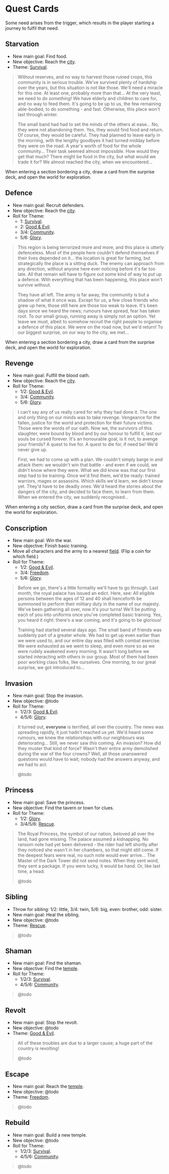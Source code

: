 # Quest Cards

Some need arises from the trigger, which results in the player starting a 
journey to fulfil that need.

## Starvation

- New main goal: Find food.
- New objective: Reach the [city](../World.md#city-section). 
- Theme: [Survival](0_Theme.md#survival).

> Without reserves, and no way to harvest those ruined crops, this community is
> in serious trouble. We've survived plenty of hardship over the years, but this
> situation is not like those. We'll need a miracle for this one. At least one, 
> probably more than that... At the very least, we need to do *something*! We 
> have elderly and children to care for, and no way to feed them. It's going to 
> be up to us, the few remaining able-bodied, to do something - and fast. 
> Otherwise, this place won't last through winter.
> 
> The small band had had to set the minds of the others at ease... No, they were 
> not abandoning them. Yes, they would find food and return. Of course, they 
> would be careful. They had planned to leave early in the morning, with the 
> lengthy goodbyes it had turned midday before they were on the road. A year's 
> worth of food for the whole community... Their task seemed almost impossible. 
> How would they get that much? There might be food in the city, but what would 
> we trade it for? We almost reached the city, when we encountered...

When entering a section bordering a city, draw a card from the surprise deck, 
and open the world for exploration.

## Defence

- New main goal: Recruit defenders. 
- New objective: Reach the [city](../World.md#city-section).
- Roll for Theme:
    - 1: [Survival](0_Theme.md#survival).
    - 2: [Good & Evil](0_Theme.md#good--evil).
    - 3/4: [Community](0_Theme.md#community).
    - 5/6: [Glory](0_Theme.md#glory).

> This region is being terrorized more and more, and this place is utterly
> defenceless. Most of the people here couldn't defend themselves if their lives
> depended on it... the location is great for farming, but strategically the 
> place is a sitting duck. The enemy can approach from any direction, without 
> anyone here ever noticing before it's far too late. All that remain will have 
> to figure out some kind of way to put up a defence. With everything that has 
> been happening, this place won't survive without.
> 
> They have all left. The army is far away, the community is but a shadow of 
> what it once was. Except for us, a few close friends who grew up here, those 
> still here are those too weak to leave. It's been days since we heard the news;
> rumours have spread, fear has taken root. To our small group, running away is 
> simply not an option. Yet leave we must, albeit to somehow recruit the right 
> people to organise a defence of this place. We were on the road now, but we'd 
> return! To our biggest surprise, on our way to the city, we met...

When entering a section bordering a city, draw a card from the surprise deck,
and open the world for exploration.

## Revenge

- New main goal: Fulfill the blood oath.
- New objective: Reach the [city](../World.md#city-section).
- Roll for Theme:
    - 1/2: [Good & Evil](0_Theme.md#good--evil).
    - 3/4: [Community](0_Theme.md#community).
    - 5/6: [Glory](0_Theme.md#glory).

> I can't say any of us really cared for why they had done it. The one and only 
> thing on our minds was to take revenge. Vengeance for the fallen, justice for 
> the world and protection for their future victims. Those were the words of our 
> oath. Now we, the survivors of this slaughter, were bound by blood and by our 
> honour to fulfill it, lest our souls be cursed forever. It's an honourable 
> goal, is it not, to avenge your friends? A quest to live for. A quest to die 
> for, if need be! We'd never give up.
> 
> First, we had to come up with a plan. We couldn't simply barge in and attack 
> them: we wouldn't win that battle - and even if we could, we didn't know where 
> they were. What we did know was that our first step had to be training. Once 
> we'd find them, we'd be ready: trained warriors, mages or assassins. Which 
> skills we'd learn, we didn't know yet. They'd have to be deadly ones. We'd 
> heard the stories about the dangers of the city, and decided to face them, to 
> learn from them. When we entered the city, we suddenly recognised...

When entering a city section, draw a card from the surprise deck, and open the 
world for exploration.

## Conscription

- New main goal: Win the war.
- New objective: Finish basic training.
- Move all characters and the army to a nearest [field](../World.md#field). 
  (Flip a coin for which field.)
- Roll for Theme:
    - 1/2: [Good & Evil](0_Theme.md#good--evil).
    - 3/4: [Freedom](0_Theme.md#freedom).
    - 5/6: [Glory](0_Theme.md#glory).

> Before we go, there's a little formality we'll have to go through. Last month, 
> the royal palace has issued an edict. Here, see: All eligible persons between 
> the ages of 12 and 40 shall henceforth be summoned to perform their military 
> duty in the name of our majesty. We've been gathering all over, now it's your 
> turns! We'll be putting each of you into uniforms once you've completed basic 
> training. Yes, you heard it right: there's a war coming, and it's going to be 
> glorious!
> 
> Training had started several days ago. The small band of friends was suddenly 
> part of a greater whole. We had to get up even earlier than we were used to, 
> and our entire day was filled with combat exercise. We were exhausted as we 
> went to sleep, and even more so as we were rudely awakened every morning. It 
> wasn't long before we started interacting with others in our group. Most of 
> them had been poor working class folks, like ourselves. One morning, to our 
> great surprise, we got introduced to...

## Invasion

- New main goal: Stop the invasion.
- New objective: @todo
- Roll for Theme:
    - 1/2/3: [Good & Evil](0_Theme.md#good--evil).
    - 4/5/6: [Glory](0_Theme.md#glory).

> It turned out, **everyone** is terrified, all over the country. The news was
> spreading rapidly, it just hadn't reached us yet. We'd heard some rumours, we
> knew the relationships with our neighbours was deteriorating... Still, we
> never saw *this* coming. An invasion? How did they muster that kind of force?
> Wasn't their entire army demolished during the war of the four crowns? Well,
> all those unanswered questions would have to wait; nobody had the answers
> anyway, and we had to act.
>
> @todo

## Princess

- New main goal: Save the princess.
- New objective: Find the tavern or town for clues.
- Roll for Theme:
    - 1/2: [Glory](0_Theme.md#glory).
    - 3/4/5/6: [Rescue](0_Theme.md#rescue).

> The Royal Princess, the symbol of our nation, beloved all over the land, had 
> gone missing. The palace assumed a kidnapping. No ransom note had yet been 
> delivered - the rider had left shortly after they noticed she wasn't in her 
> chambers, so that might still come. If the deepest fears were real, no such 
> note would ever arrive... The Master of the Dark Tower did not send notes. 
> When they sent word, they sent a package. If you were lucky, it would be hand.
> Or, like last time, a head.
>
> @todo

## Sibling

- Throw for sibling: 1/2: little, 3/4: twin, 5/6: big, even: brother, odd: sister.
- New main goal: Heal the sibling.
- New objective: @todo
- Theme: [Rescue](0_Theme.md#rescue).

> @todo

## Shaman

- New main goal: Find the shaman. 
- New objective: Find the [temple](../World.md#temple).
- Roll for Theme:
  - 1/2/3: [Survival](0_Theme.md#survival).
  - 4/5/6: [Community](0_Theme.md#community).

> @todo

## Revolt

- New main goal: Stop the revolt.
- New objective: @todo
- Theme: [Good & Evil](0_Theme.md#good--evil).

> All of these troubles are due to a larger cause; a huge part of the country is 
> revolting!
>
> @todo

## Escape

- New main goal: Reach the [temple](../World.md#temple).
- New objective: @todo
- Theme: [Freedom](0_Theme.md#freedom).

> @todo

## Rebuild

- New main goal: Build a new temple.
- New objective: @todo
- Roll for Theme:
    - 1/2/3: [Survival](0_Theme.md#survival).
    - 4/5/6: [Community](0_Theme.md#community).

> @todo
